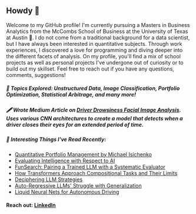 ## Howdy 🤠

Welcome to my GitHub profile! I'm currently pursuing a Masters in Business Analytics from the McCombs School of Business at the University of Texas at Austin 🤘. I do not come from a traditional background for a data scientist, but I have always been interested in quantitative subjects. Through work experiences, I discovered a love for programming and diving deeper into the different facets of analysis. On my profile, you'll find a mix of school projects as well as personal projects I've undergone out of curiosity or to build out my skillset. Feel free to reach out if you have any questions, comments, suggestions!

##### 🧪 Topics Explored: Unstructured Data, Image Classification, Portfolio Optimization, Statistical Arbitrage, and many more!

##### 🖋️ Wrote Medium Article on <a href='https://medium.com/@jordan.ehlinger/driver-drowsiness-facial-image-analysis-7d0171ed52a3'>Driver Drowsiness Facial Image Analysis</a>. Uses various CNN architectures to create a model that detects when a driver closes their eyes for an extended period of time.

##### 📔 Interesting Things I've Read Recently:
<ul>
<li><a href='https://www.wiley.com/en-us/Quantitative+Portfolio+Management%3A+The+Art+and+Science+of+Statistical+Arbitrage-p-9781119821328'>Quantitative Portfolio Management by Michael Isichenko</a></li>
<li><a href='https://arxiv.org/abs/1911.01547'>Evaluating Intelligence with Respect to AI</a></li>
<li><a href='https://www.nature.com/articles/s41586-023-06924-6'>FunSearch: Pairing a Trained LLM with a Systematic Evaluator</a></li>
<li><a href='https://arxiv.org/abs/2305.18654'>How Transformers Approach Compositional Tasks and Their Limits</a></li>
<li><a href='https://arxiv.org/abs/2309.13638'>Deciphering LLM Strategies</a></li>
<li><a href='https://arxiv.org/abs/2309.12288'>Auto-Regressive LLMs' Struggle with Generalization</a></li>
<li><a href='https://www.nature.com/articles/s42256-020-00237-3'>Liquid Neural Nets for Autonomous Driving</a></li>
</ul>

#### Reach out: <a href='https://www.linkedin.com/in/jordan-ehlinger-8533ab164/'>LinkedIn</a>


